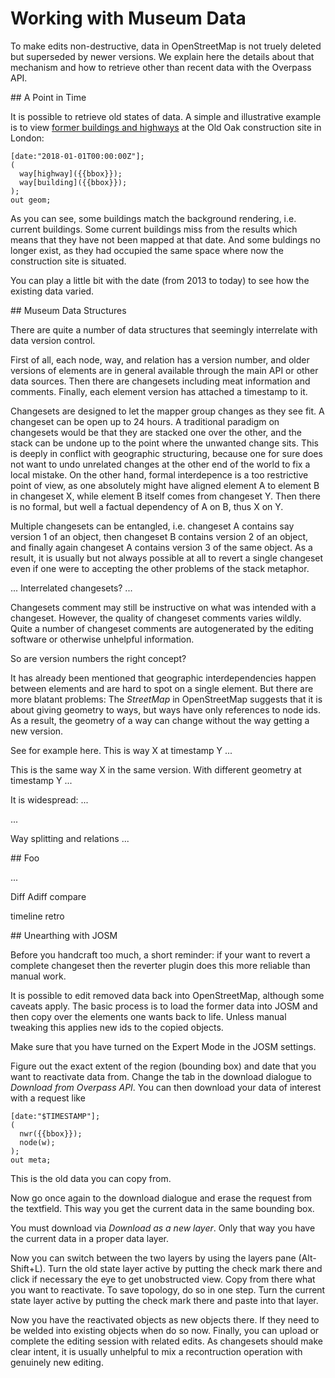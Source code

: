 Working with Museum Data
========================

To make edits non-destructive,
data in OpenStreetMap is not truely deleted but superseded by newer versions.
We explain here the details about that mechanism
and how to retrieve other than recent data with the Overpass API.

<a name="date"/>
## A Point in Time

It is possible to retrieve old states of data.
A simple and illustrative example is to view [former buildings and highways](https://overpass-turbo.eu/?lat=51.525&lon=-0.25&zoom=16&Q=CGI_STUB) at the Old Oak construction site in London: 

    [date:"2018-01-01T00:00:00Z"];
    (
      way[highway]({{bbox}});
      way[building]({{bbox}});
    );
    out geom;

As you can see, some buildings match the background rendering, i.e. current buildings.
Some current buildings miss from the results which means that they have not been mapped at that date.
And some buldings no longer exist, as they had occupied the same space where now the construction site is situated.

You can play a little bit with the date (from 2013 to today) to see how the existing data varied.

<a name="timestamp"/>
## Museum Data Structures

There are quite a number of data structures that seemingly interrelate with data version control.

First of all, each node, way, and relation has a version number,
and older versions of elements are in general available through the main API or other data sources.
Then there are changesets including meat information and comments.
Finally, each element version has attached a timestamp to it.

Changesets are designed to let the mapper group changes as they see fit.
A changeset can be open up to 24 hours.
A traditional paradigm on changesets would be that they are stacked one over the other,
and the stack can be undone up to the point where the unwanted change sits.
This is deeply in conflict with geographic structuring,
because one for sure does not want to undo unrelated changes at the other end of the world to fix a local mistake.
On the other hand, formal interdepence is a too restrictive point of view,
as one absolutely might have aligned element A to element B in changeset X,
while element B itself comes from changeset Y.
Then there is no formal, but well a factual dependency of A on B, thus X on Y.

Multiple changesets can be entangled, i.e. changeset A contains say version 1 of an object, then changeset B contains version 2 of an object, and finally again changeset A contains version 3 of the same object.
As a result, it is usually but not always possible at all to revert a single changeset
even if one were to accepting the other problems of the stack metaphor.

... Interrelated changesets? ...

Changesets comment may still be instructive on what was intended with a changeset.
However, the quality of changeset comments varies wildly.
Quite a number of changeset comments are autogenerated by the editing software or otherwise unhelpful information.

So are version numbers the right concept?

It has already been mentioned that geographic interdependencies happen between elements
and are hard to spot on a single element.
But there are more blatant problems:
The *StreetMap* in OpenStreetMap suggests that it is about giving geometry to ways,
but ways have only references to node ids.
As a result, the geometry of a way can change without the way getting a new version.

See for example here. This is way X at timestamp Y
...

This is the same way X in the same version. With different geometry at timestamp Y
...

It is widespread: ...

...

Way splitting and relations ...

<a name="foo"/>
## Foo

...

Diff
Adiff
compare

timeline
retro

<a name="josm"/>
## Unearthing with JOSM

Before you handcraft too much, a short reminder:
if your want to revert a complete changeset then the reverter plugin does this more reliable than manual work.

It is possible to edit removed data back into OpenStreetMap, although some caveats apply.
The basic process is to load the former data into JOSM and then copy over the elements one wants back to life.
Unless manual tweaking this applies new ids to the copied objects.

Make sure that you have turned on the Expert Mode in the JOSM settings.

Figure out the exact extent of the region (bounding box) and date that you want to reactivate data from.
Change the tab in the download dialogue to *Download from Overpass API*.
You can then download your data of interest with a request like

    [date:"$TIMESTAMP"];
    (
      nwr({{bbox}});
      node(w);
    );
    out meta;

This is the old data you can copy from.

Now go once again to the download dialogue and erase the request from the textfield.
This way you get the current data in the same bounding box.

You must download via *Download as a new layer*.
Only that way you have the current data in a proper data layer.

Now you can switch between the two layers by using the layers pane (Alt-Shift+L).
Turn the old state layer active by putting the check mark there and click if necessary the eye to get unobstructed view.
Copy from there what you want to reactivate. To save topology, do so in one step.
Turn the current state layer active by putting the check mark there and paste into that layer.

Now you have the reactivated objects as new objects there.
If they need to be welded into existing objects when do so now.
Finally, you can upload or complete the editing session with related edits.
As changesets should make clear intent, it is usually unhelpful
to mix a recontruction operation with genuinely new editing.

